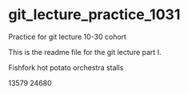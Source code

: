 # git_lecture_practice_1031
Practice for git lecture 10-30 cohort

This is the readme file for the git lecture part I.

Fishfork hot potato orchestra stalls

13579
24680
